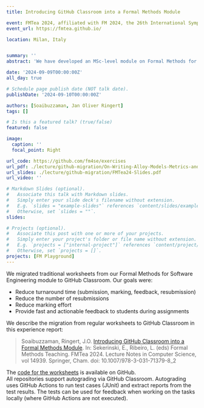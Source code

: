 ```yaml
---
title: Introducing GitHub Classroom into a Formal Methods Module

event: FMTea 2024, affiliated with FM 2024, the 26th International Symposium on Formal Methods
event_url: https://fmtea.github.io/

location: Milan, Italy


summary: ''
abstract: 'We have developed an MSc-level module on Formal Methods for Software Engineering with exercises on applying SAT solvers, SMT solvers, Alloy, and nuXmv. In the first iteration of the module, assign- ments were submitted as documents and archive files. Here, we report on our experience of moving the exercises to GitHub Classroom and au- tomating the feedback process through test cases. The main challenges we encountered were related to supporting free-response tasks and de- signing test cases that allow for multiple solutions, provide incremental feedback, and do not encode a solution. We present our setup of exercise repositories, test cases, and feedback report generation. We detail our approach in addressing the challenges of migrating from worksheets to GitHub Classroom and report on survey-based student feedback.'

date: '2024-09-09T00:00:00Z'
all_day: true

# Schedule page publish date (NOT talk date).
publishDate: '2024-09-10T00:00:00Z'

authors: [Soaibuzzaman, Jan Oliver Ringert]
tags: []

# Is this a featured talk? (true/false)
featured: false

image:
  caption: ''
  focal_point: Right

url_code: https://github.com/fm4se/exercises
url_pdf: ./lecture/github-migration/On-Writing-Alloy-Models-Metrics-and-a-New-Dataset-ABZ25.pdf
url_slides: ./lecture/github-migration/FMTea24-Slides.pdf
url_video: ''

# Markdown Slides (optional).
#   Associate this talk with Markdown slides.
#   Simply enter your slide deck's filename without extension.
#   E.g. `slides = "example-slides"` references `content/slides/example-slides.md`.
#   Otherwise, set `slides = ""`.
slides:

# Projects (optional).
#   Associate this post with one or more of your projects.
#   Simply enter your project's folder or file name without extension.
#   E.g. `projects = ["internal-project"]` references `content/project/deep-learning/index.md`.
#   Otherwise, set `projects = []`.
projects: [FM Playground]
---
```


We migrated traditional worksheets from our Formal Methods for Software Engineering module to GitHub Classroom. Our goals were:
- Reduce turnaround time (submission, marking, feedback, resubmission)
- Reduce the number of resubmissions
- Reduce marking effort
- Provide fast and actionable feedback to students during assignments

We describe the migration from regular worksheets to GitHub Classroom in this experience report:

> Soaibuzzaman, Ringert, J.O. [Introducing GitHub Classroom into a Formal Methods Module](./lecture/github-migration/On-Writing-Alloy-Models-Metrics-and-a-New-Dataset-ABZ25.pdf). In: Sekerinski, E., Ribeiro, L. (eds) Formal Methods Teaching. FMTea   2024. Lecture Notes in Computer Science, vol 14939. Springer, Cham. doi: 10.1007/978-3-031-71379-8_2

The [code for the worksheets](https://github.com/fm4se/exercises) is available on GitHub.  
All repositories support autograding via GitHub Classroom. Autograding uses GitHub Actions to run test cases (JUnit) and extract reports from the test results. The tests can be used for feedback when working on the tasks locally (where GitHub Actions are not executed).

